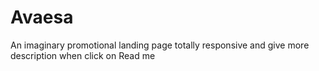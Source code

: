 # Avaesa
An imaginary promotional landing page totally responsive and give more description when click on Read me
